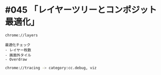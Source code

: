 # #045 「レイヤーツリーとコンポジット最適化」

```bash
chrome://layers
```

```text
最適化チェック
- レイヤー枚数
- 画面外タイル
- Overdraw
```

```bash
chrome://tracing -> category:cc.debug, viz
```
